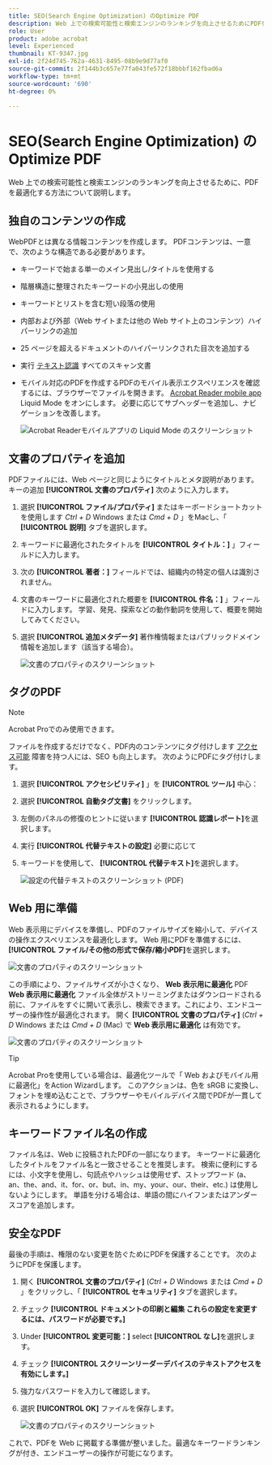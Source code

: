 ```yaml
---
title: SEO(Search Engine Optimization) のOptimize PDF
description: Web 上での検索可能性と検索エンジンのランキングを向上させるためにPDFを最適化する方法について説明します
role: User
product: adobe acrobat
level: Experienced
thumbnail: KT-9347.jpg
exl-id: 2f24d745-762a-4631-8495-08b9e9d77af0
source-git-commit: 2f144b3c657e77fa043fe572f18bbbf162fbad6a
workflow-type: tm+mt
source-wordcount: '690'
ht-degree: 0%

---
```


# SEO(Search Engine Optimization) のOptimize PDF

Web 上での検索可能性と検索エンジンのランキングを向上させるために、PDFを最適化する方法について説明します。

## 独自のコンテンツの作成

WebPDFとは異なる情報コンテンツを作成します。 PDFコンテンツは、一意で、次のような構造である必要があります。

* キーワードで始まる単一のメイン見出し/タイトルを使用する
* 階層構造に整理されたキーワードの小見出しの使用
* キーワードとリストを含む短い段落の使用
* 内部および外部（Web サイトまたは他の Web サイト上のコンテンツ）ハイパーリンクの追加
* 25 ページを超えるドキュメントのハイパーリンクされた目次を追加する
* 実行 [テキスト認識](https://experienceleague.adobe.com/docs/document-cloud-learn/acrobat-learning/getting-started/scan-and-ocr.html) すべてのスキャン文書
* モバイル対応のPDFを作成するPDFのモバイル表示エクスペリエンスを確認するには、ブラウザーでファイルを開きます。 [Acrobat Reader mobile app](https://www.adobe.com/acrobat/mobile/acrobat-reader.html) Liquid Mode をオンにします。 必要に応じてサブヘッダーを追加し、ナビゲーションを改善します。

   ![Acrobat Readerモバイルアプリの Liquid Mode のスクリーンショット](../assets/optimizeseo1.png)

## 文書のプロパティを追加

PDFファイルには、Web ページと同じようにタイトルとメタ説明があります。 キーの追加 **[!UICONTROL 文書のプロパティ]** 次のように入力します。

1. 選択 **[!UICONTROL ファイル/プロパティ]** またはキーボードショートカットを使用します *Ctrl + D* Windows または *Cmd + D* 」をMacし、「 **[!UICONTROL 説明]** タブを選択します。
1. キーワードに最適化されたタイトルを **[!UICONTROL タイトル：]** 」フィールドに入力します。
1. 次の **[!UICONTROL 著者：]** フィールドでは、組織内の特定の個人は識別されません。
1. 文書のキーワードに最適化された概要を **[!UICONTROL 件名：]** 」フィールドに入力します。
学習、発見、探索などの動作動詞を使用して、概要を開始してみてください。
1. 選択 **[!UICONTROL 追加メタデータ]** 著作権情報またはパブリックドメイン情報を追加します（該当する場合）。

   ![文書のプロパティのスクリーンショット](../assets/optimizeseo2.png)

## タグのPDF

>[!NOTE]
>
>Acrobat Proでのみ使用できます。

ファイルを作成するだけでなく、PDF内のコンテンツにタグ付けします [アクセス可能](https://experienceleague.adobe.com/docs/document-cloud-learn/acrobat-learning/advanced-tasks/accessibility.html) 障害を持つ人には、SEO も向上します。 次のようにPDFにタグ付けします。

1. 選択 **[!UICONTROL アクセシビリティ]** 」を **[!UICONTROL ツール]** 中心：
1. 選択 **[!UICONTROL 自動タグ文書]** をクリックします。
1. 左側のパネルの修復のヒントに従います **[!UICONTROL 認識レポート]**&#x200B;を選択します。
1. 実行 **[!UICONTROL 代替テキストの設定]** 必要に応じて
1. キーワードを使用して、 **[!UICONTROL 代替テキスト]**&#x200B;を選択します。

   ![設定の代替テキストのスクリーンショット (PDF)](../assets/optimizeseo3.png)

## Web 用に準備

Web 表示用にデバイスを準備し、PDFのファイルサイズを縮小して、デバイスの操作エクスペリエンスを最適化します。 Web 用にPDFを準備するには、 **[!UICONTROL ファイル/その他の形式で保存/縮小PDF]**&#x200B;を選択します。

![文書のプロパティのスクリーンショット](../assets/optimizeseo4.png)

この手順により、ファイルサイズが小さくなり、 **Web 表示用に最適化** PDF **Web 表示用に最適化** ファイル全体がストリーミングまたはダウンロードされる前に、ファイルをすぐに開いて表示し、検索できます。これにより、エンドユーザーの操作性が最適化されます。 開く **[!UICONTROL 文書のプロパティ]** (*Ctrl + D* Windows または *Cmd + D* (Mac) で **Web 表示用に最適化** は有効です。

![文書のプロパティのスクリーンショット](../assets/optimizeseo5.png)

>[!TIP]
>
>Acrobat Proを使用している場合は、最適化ツールで「 Web およびモバイル用に最適化」をAction Wizardします。 このアクションは、色を sRGB に変換し、フォントを埋め込むことで、ブラウザーやモバイルデバイス間でPDFが一貫して表示されるようにします。

## キーワードファイル名の作成

ファイル名は、Web に投稿されたPDFの一部になります。 キーワードに最適化したタイトルをファイル名と一致させることを推奨します。 検索に便利にするには、小文字を使用し、句読点やハッシュは使用せず、ストップワード (a、an、the、and、it、for、or、but、in、my、your、our、their、etc.) は使用しないようにします。 単語を分ける場合は、単語の間にハイフンまたはアンダースコアを追加します。

## 安全なPDF

最後の手順は、権限のない変更を防ぐためにPDFを保護することです。 次のようにPDFを保護します。

1. 開く **[!UICONTROL 文書のプロパティ]** (*Ctrl + D* Windows または *Cmd + D* 」をクリックし、「 **[!UICONTROL セキュリティ]** タブを選択します。
1. チェック **[!UICONTROL ドキュメントの印刷と編集 これらの設定を変更するには、パスワードが必要です。]**
1. Under **[!UICONTROL 変更可能：]** select **[!UICONTROL なし]**&#x200B;を選択します。
1. チェック **[!UICONTROL スクリーンリーダーデバイスのテキストアクセスを有効にします。]**
1. 強力なパスワードを入力して確認します。
1. 選択 **[!UICONTROL OK]** ファイルを保存します。

   ![文書のプロパティのスクリーンショット](../assets/optimizeseo6.png)

これで、PDFを Web に掲載する準備が整いました。最適なキーワードランキングが付き、エンドユーザーの操作が可能になります。
